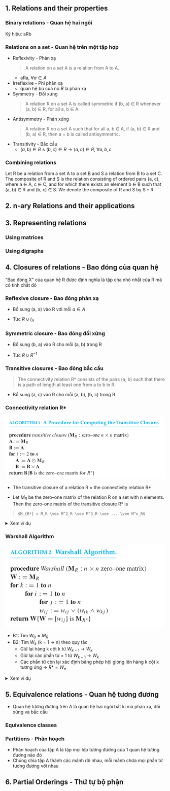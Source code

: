 ## 1. Relations and their properties
### Binary relations - Quan hệ hai ngôi 
Ký hiệu: aRb


### Relations on a set - Quan hệ trên một tập hợp
- Reflexivity - Phản xạ
	> A relation on a set A is a relation from A to A.
	- aRa, $\forall a \in A$
- Irreflexive - Phi phản xạ
	- quan hệ bù của nó $\not R$ là phản xạ
- Symmetry - Đối xứng
	> A relation R on a set A is called symmetric if (b, a) ∈ R whenever (a, b) ∈ R, for all a, b ∈ A.
- Antisymmetry - Phản xứng
	> A relation R on a set A such that for all a, b ∈ A, if (a, b) ∈ R and (b, a) ∈ R, then a = b is called antisymmetric.
- Transitivity - Bắc cầu
	- $(a,b) \in R \wedge (b, c) \in R \to (a,c) \in R$,  $\forall a, b, c$ 

### Combining relations
Let R be a relation from a set A to a set B and S a relation from B to a set C. The composite of R and S is the relation consisting of ordered pairs (a, c), where a ∈ A, c ∈ C, and for which there exists an element b ∈ B such that (a, b) ∈ R and (b, c) ∈ S. We denote the composite of R and S by S ◦ R.


## 2. n-ary Relations and their applications

## 3. Representing relations
### Using matrices

### Using digraphs




## 4. Closures of relations - Bao đóng của quan hệ
"Bao đóng X" của quan hệ R được định nghĩa là tập cha nhỏ nhất của R mà có tính chất đó
### Reflexive closure - Bao đóng phản xạ
- Bổ sung (a, a) vào R với mỗi $a \in A$

- Tức $R \cup I_A$
### Symmetric closure - Bao đóng đối xứng
- Bổ sung (b, a) vào R cho mỗi (a, b) trong R

- Tức $R \cup R^{-1}$

### Transitive closures - Bao đóng bắc cầu
>The connectivity relation R* consists of the pairs (a, b) such that there is a path of length at least one from a to b in R.

- Bổ sung (a, c) vào R cho mỗi (a, b), (b, c) trong R

### Connectivity relation R*
![simpleTransitiveClosure.png](https://github.com/thou05/discrete-mathematics/blob/main/img/simpleTransitiveClosure.png)




-  The transitive closure of a relation R = the connectivity relation R* 

- Let $M_R$ be the zero–one matrix of the relation R on a set with n elements. Then the zero–one matrix of the transitive closure R* is 
>     $M_{R*} = M_R \vee M^2_R \vee M^3_R \vee ... \vee M^n_R$  



<details><summary>Xem ví dụ</summary>
<p>
	A = {a, b, c, d} => n = 4

	R = {(a, b), (b, d), (c, c), (d, b), (d, a)}

	Tìm R* ?

	![](https://github.com/thou05/discrete-mathematics/blob/main/img/exampleTransitiveClosure.png)

	=> R* = ${(a, a), (a, b), (a, d)...}$
</p>
</details>



### Warshall Algorithm
![warshall.png](https://github.com/thou05/discrete-mathematics/blob/main/img/warshall.png)

- B1: Tìm $W_0 = M_R$ 
- B2: Tìm $W_k$ (k = 1 -> n) theo quy tắc
	- Giữ lại hàng k cột k từ $W_{k-1}$ -> $W_k$ 
	- Giữ lại các phần tử = 1 từ $W_{k-1}$ -> $W_k$ 
	- Các phần tử còn lại xác định bằng phép hội gióng lên hàng k cột k tương ứng 
	=> $R* = W_n$ 

<details><summary>Xem ví dụ</summary>
<p>

![](https://github.com/thou05/discrete-mathematics/blob/main/img/exampleWarShall.png)

</p>
</details>




## 5. Equivalence relations - Quan hệ tương đương
- Quan hệ tương đương trên A là quan hệ hai ngôi bất kì mà phản xạ, đối xứng và bắc cầu
### Equivalence classes

### Partitions - Phân hoạch
- Phân hoạch của tập A là tập mọi lớp tương đương của 1 quan hệ tương đương nào đó
- Chúng chia tập A thành các mảnh rời nhau, mỗi mảnh chứa mọi phần tử tương đương với nhau

## 6. Partial Orderings - Thứ tự bộ phận


